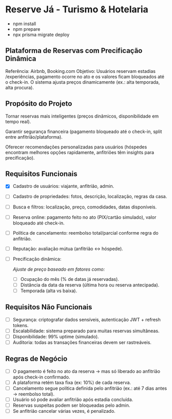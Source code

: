 # Reserve Já - Turismo & Hotelaria

- npm install
- npm prepare
- npx prisma migrate deploy

## Plataforma de Reservas com Precificação Dinâmica

Referência: Airbnb, Booking.com
Objetivo: Usuários reservam estadias /experiências, pagamento ocorre no ato e os valores ficam bloqueados até o check-in. O sistema ajusta preços dinamicamente (ex.: alta temporada, alta procura).

## Propósito do Projeto

Tornar reservas mais inteligentes (preços dinâmicos, disponibilidade em tempo real).

Garantir segurança financeira (pagamento bloqueado até o check-in, split entre anfitrião/plataforma).

Oferecer recomendações personalizadas para usuários (hóspedes encontram melhores opções rapidamente, anfitriões têm insights para precificação).

## Requisitos Funcionais

- [x] Cadastro de usuários: viajante, anfitrião, admin.
- [ ] Cadastro de propriedades: fotos, descrição, localização, regras da casa.
- [ ] Busca e filtros: localização, preço, comodidades, datas disponíveis.
- [ ] Reserva online: pagamento feito no ato (PIX/cartão simulado), valor bloqueado até check-in.
- [ ] Política de cancelamento: reembolso total/parcial conforme regra do anfitrião.
- [ ] Reputação: avaliação mútua (anfitrião ↔ hóspede).
- [ ] Precificação dinâmica:
  
  *Ajuste de preço baseado em fatores como:*
    - [ ] Ocupação do mês (% de datas já reservadas).
    - [ ] Distância da data da reserva (última hora ou reserva antecipada).
    - [ ] Temporada (alta vs baixa).

## Requisitos Não Funcionais

- [ ] Segurança: criptografar dados sensíveis, autenticação JWT + refresh tokens.
- [ ] Escalabilidade: sistema preparado para muitas reservas simultâneas.
- [ ] Disponibilidade: 99% uptime (simulado).
- [ ] Auditoria: todas as transações financeiras devem ser rastreáveis.

## Regras de Negócio

- [ ] O pagamento é feito no ato da reserva → mas só liberado ao anfitrião após check-in confirmado.
- [ ] A plataforma retém taxa fixa (ex: 10%) de cada reserva.
- [ ] Cancelamento segue política definida pelo anfitrião (ex.: até 7 dias antes → reembolso total).
- [ ] Usuário só pode avaliar anfitrião após estadia concluída.
- [ ] Reservas suspeitas podem ser bloqueadas pelo admin.
- [ ] Se anfitrião cancelar várias vezes, é penalizado.
